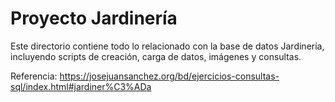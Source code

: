 # Proyecto Jardinería

Este directorio contiene todo lo relacionado con la base de datos Jardinería, incluyendo scripts de creación, carga de datos, imágenes y consultas.

Referencia: https://josejuansanchez.org/bd/ejercicios-consultas-sql/index.html#jardiner%C3%ADa